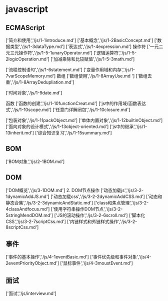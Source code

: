 # javascript

## ECMAScript

['简介和使用','/js/1-1introduce.md']
['基本概念','/js/1-2BasicConcept.md']
['数据类型','/js/1-3dataType.md']
['表达式','/js/1-4expression.md']
 操作符
['一元二元三元操作符','/js/1-5-1unaryOperator.md']
['逻辑运算符','/js/1-5-2logicOperation.md']
['加减乘除和比较赋值','/js/1-5-3math.md']

['流程控制语句','/js/1-6statement.md']
['变量作用域和内存','/js/1-7varScopeMemory.md']
 数组
['数组使用','/js/1-8ArrayUse.md ']
['数组去重','/js/1-8ArrayDedupliation.md']

['时间对象','/js/1-9date.md']

函数
['函数的创建','/js/1-10functionCreat.md']
['js中的作用域/函数表达式','/js/1-10scope.md']
['任意门详解闭包','/js/1-10closure.md']

['包装对象','/js/1-11packObject.md']
['单体内置对象','/js/1-12builtinObject.md']
['面向对象的设计模式','/js/1-13object-oriented.md']
['js中的继承','/js/1-13inherit.md']
['综合知识复习','/js/1-15summary.md']

## BOM

['BOM对象','/js/2-1BOM.md']

## DOM

['DOM概览','/js/3-1DOM.md']
2. DOM节点操作
['动态加载js','/js/3-2-1dynamicAddJS.md']
['动态加载css','/js/3-2-2dynamicAddCSS.md']
['动态和静态合集','/js/3-2-3dynamicAndStatic.md']
['class和焦点管理','/js/3-2-4classAndfocus.md']
['使用字符串操作DOM节点','/js/3-2-5stringMendDOM.md']
['JS的滚动操作','/js/3-2-6scroll.md']
['脚本化CSS','/js/3-2-7scriptCss.md']
['内链样式和外链样式操作','/js/3-2-8scriptCss.md']

## 事件

['事件的基本操作','/js/4-1eventBasic.md']
['事件优先级和事件对象','/js/4-2eventPriorityObject.md']
['鼠标事件','/js/4-3moustEvent.md']

## 面试

['面试','/js/interview.md']